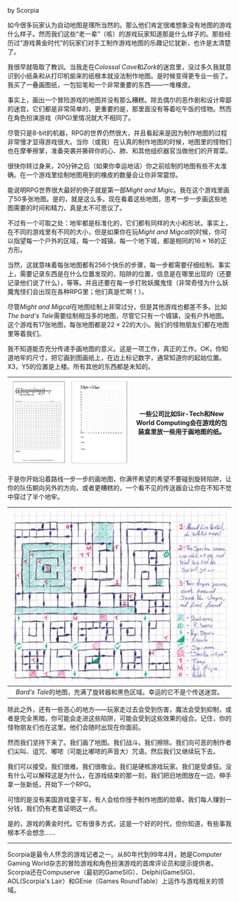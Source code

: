by Scorpia

如今很多玩家认为自动地图是理所当然的。那么他们肯定很难想象没有地图的游戏什么样子。然而我们这些“老一辈”（咳）的游戏玩家知道那是什么样子的。那些经历过“游戏黄金时代”的玩家们对手工制作游戏地图的乐趣记忆犹新，也许是太清楚了。

我很早就吸取了教训。当我走在*Colossal Cave*和*Zork*的迷宫里，没过多久我就意识到小纸条和从打印机偷来的纸根本就没法制作地图。是时候变得更专业一些了。我买了一叠画图纸，一包铅笔和一个非常重要的东西——一堆橡皮。

事实上，画出一个冒险游戏的地图并没有那么糟糕。除去偶尔的恶作剧和设计卑鄙的迷宫，它们都是非常简单的，更重要的是，那里面没有等着吃午饭的怪物。然而在角色扮演游戏（RPG)里情况就大不相同了。

尽管只是8-bit的机器，RPG的世界仍然很大，并且看起来是因为制作地图的过程非常慢才显得游戏很大。当你（或我）在认真的制作地图的时候，地图里的怪物们也在摩拳擦掌，准备突袭并撕碎你的心、肺、和其他组织器官当做他们的开胃菜。

很快你转过身来，20分钟之后（如果你幸运地话）你之前绘制的地图有些不太准确。在一个游戏里绘制地图用到的橡皮的数量会让你非常震惊。

能说明RPG世界很大最好的例子就是第一部*Might and Migic*。我在这个游戏里画了50多张地图。是的，就是这么多。现在看着这些地图，思考一步一步画这些地图需要的时间和精力，真是太不可思议了。

不过有一个可取之处：地牢都是标准化的，它们都有同样的大小和形状。事实上，在不同的游戏里有不同的大小，但是如果你在玩*Might and Migcal*的时候，你可以指望每一个户外的区域，每一个城镇，每一个地下城，都是相同的$16\times 16$的正方形。

当然，这就意味着每张地图都有256个快乐的步骤，每一步都需要仔细绘制。事实上，需要记录东西是在什么位置发现的，陷阱的位置，信息是在哪里出现的（还要记录他们说了什么），等等。并且还要在每一步打败妖魔鬼怪（非常奇怪为什么妖魔鬼怪们会出现在各种RPG里；他们真是忙啊！）。

尽管*Might and Migcal*在地图绘制上非常过分，但是其他游戏也都差不多。比如*The bard's Tale*需要绘制相当多的地图，尽管它只有一个城镇，没有户外地图。这个游戏有17张地图，每张地图都是$22\times22$的大小。我们的怪物朋友们都在地图里等着我们。

我不知道能否充分传递手画地图的意义。这是一项工作，真正的工作。OK，你知道地牢的尺寸，把它画到图画纸上，在边上标记数字，通常知道你的起始位置。X3，Y5的位置是上楼。所有其他的东西都是未知的。

| ![Jietu20210828-172805](4.制作地图.assets/Jietu20210828-172805-0142918.jpg) | 一些公司比如Sir-Tech和New World Computing会在游戏的包装盒里放一些用于画地图的纸。 |
| ------------------------------------------------------------ | ------------------------------------------------------------ |

于是你开始沿着路线一步一步的画地图，你满怀希望的希望不要碰到旋转陷阱，让你的队伍朝向另外的方向，或者更糟糕的，一个看不见的传送器会让你在不知不觉中穿过了半个地牢。

| ![Jietu20210828-224433](4.制作地图.assets/Jietu20210828-224433-0161917.jpg) |
| :----------------------------------------------------------: |
| *Bard‘s Tale*的地图，充满了旋转器和黑色区域。幸运的它不是个传送迷宫。 |

除此之外，还有一些恶心的地方——玩家走过去会受到伤害，魔法会受到抑制，或者是完全黑暗，你可能会走进这些陷阱，可能会受到这些效果的组合。记住，你的怪物朋友们也在这里。他们会随时出现在你面前。

然而我们坚持下来了。我们画了地图。我们战斗。我们擦除。我们向可恶的制作者们尖叫、诅咒、嘟哝（可能比嘟哝的声音大）咒语。然后我们又继续玩下去。

我们可以接受。我们很难。我们很敬业。我们是硬核游戏玩家。我们是受虐狂。没有什么可以解释这是为什么，在游戏结束的那一刻，我们把旧地图放在一边，伸手拿一张新纸，开始下一个RPG。

可惜的是没有美国游戏童子军，有人会给你授予制作地图的勋章。我们每人赚到一分钱，我们仍有老茧证明这一点。

是的，游戏的黄金时代。它有很多方式，这是一个好的时代，但你知道，有些事我根本不会想念……

------

Scorpia是最令人怀念的游戏记者之一。从80年代到99年4月，她是Computer Gaming World杂志的冒险游戏和角色扮演游戏的首席评论员和提示提供者。Scorpia还在Compuserve（最初的GameSIG）、Delphi(GameSIG)、AOL(Scorpia's Lair）和GEnie（Games RoundTable）上运作与游戏相关的领域。
